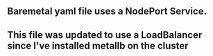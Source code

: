 ## Baremetal yaml file uses a NodePort Service. 
## This file was updated to use a LoadBalancer since I've installed metallb on the cluster

